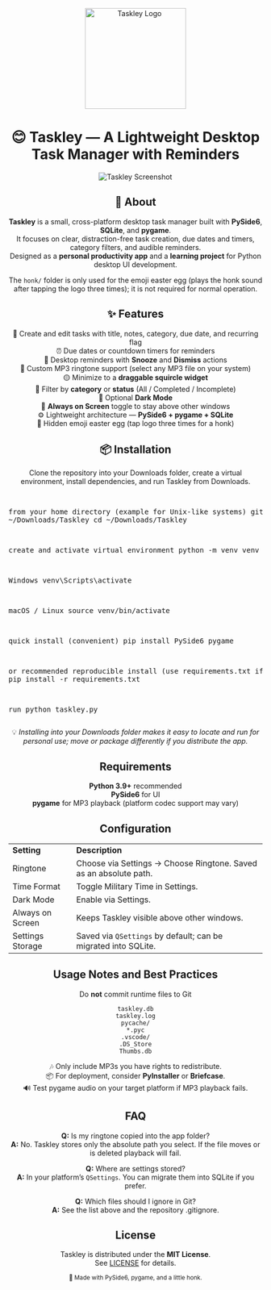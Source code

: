 <p align="center"> <img width="200" alt="Taskley Logo" src="https://raw.githubusercontent.com/ArlinsonJ/Taskley/master/assets/taskley-logo.png"> </p>

<h1 align="center">😊 <strong>Taskley</strong> — A Lightweight Desktop Task Manager with Reminders</h1>

<p align="center"> <img alt="Taskley Screenshot" src="https://raw.githubusercontent.com/ArlinsonJ/Taskley/master/extra/promo/taskley-readme.png"> </p>

<h2 align="center">📝 <strong>About</strong></h2>

<p align="center"> <strong>Taskley</strong> is a small, cross-platform desktop task manager built with <strong>PySide6</strong>, <strong>SQLite</strong>, and <strong>pygame</strong>.<br> It focuses on clear, distraction-free task creation, due dates and timers, category filters, and audible reminders.<br> Designed as a <strong>personal productivity app</strong> and a <strong>learning project</strong> for Python desktop UI development. </p>

<p align="center"> The <code>honk/</code> folder is only used for the emoji easter egg (plays the honk sound after tapping the logo three times); it is not required for normal operation. </p>

<h2 align="center">✨ <strong>Features</strong></h2>

<p align="center"> 🧾 Create and edit tasks with title, notes, category, due date, and recurring flag<br> ⏰ Due dates or countdown timers for reminders<br> 🔔 Desktop reminders with <strong>Snooze</strong> and <strong>Dismiss</strong> actions<br> 🎵 Custom MP3 ringtone support (select any MP3 file on your system)<br> 🟡 Minimize to a <strong>draggable squircle widget</strong><br> 📁 Filter by <strong>category</strong> or <strong>status</strong> (All / Completed / Incomplete)<br> 🌙 Optional <strong>Dark Mode</strong><br> 📌 <strong>Always on Screen</strong> toggle to stay above other windows<br> ⚙️ Lightweight architecture — <strong>PySide6 + pygame + SQLite</strong><br> 🐣 Hidden emoji easter egg (tap logo three times for a honk) </p>

<h2 align="center">📦 <strong>Installation</strong></h2>

<p align="center"> Clone the repository into your Downloads folder, create a virtual environment, install dependencies, and run Taskley from Downloads. </p>

<p align="center"> <pre>

from your home directory (example for Unix-like systems)
git clone https://github.com/ArlinsonJ/Taskley.git ~/Downloads/Taskley cd ~/Downloads/Taskley

create and activate virtual environment
python -m venv venv

Windows
venv\Scripts\activate

macOS / Linux
source venv/bin/activate

quick install (convenient)
pip install PySide6 pygame

or recommended reproducible install (use requirements.txt if present)
pip install -r requirements.txt

run
python taskley.py </pre> </p>

<p align="center">💡 <em>Installing into your Downloads folder makes it easy to locate and run for personal use; move or package differently if you distribute the app.</em></p>

<h2 align="center"><strong>Requirements</strong></h2>

<p align="center"> <strong>Python 3.9+</strong> recommended<br> <strong>PySide6</strong> for UI<br> <strong>pygame</strong> for MP3 playback (platform codec support may vary) </p>

<h2 align="center"><strong>Configuration</strong></h2>

<p align="center"> <table align="center"> <tr><td><strong>Setting</strong></td><td><strong>Description</strong></td></tr> <tr><td>Ringtone</td><td>Choose via Settings → Choose Ringtone. Saved as an absolute path.</td></tr> <tr><td>Time Format</td><td>Toggle Military Time in Settings.</td></tr> <tr><td>Dark Mode</td><td>Enable via Settings.</td></tr> <tr><td>Always on Screen</td><td>Keeps Taskley visible above other windows.</td></tr> <tr><td>Settings Storage</td><td>Saved via <code>QSettings</code> by default; can be migrated into SQLite.</td></tr> </table> </p>

<h2 align="center"><strong>Usage Notes and Best Practices</strong></h2>

<p align="center"> Do <strong>not</strong> commit runtime files to Git </p>

<p align="center"> <code>taskley.db</code><br> <code>taskley.log</code><br> <code>pycache/</code><br> <code>*.pyc</code><br> <code>.vscode/</code><br> <code>.DS_Store</code><br> <code>Thumbs.db</code> </p>

<p align="center"> 🎶 Only include MP3s you have rights to redistribute.<br> 📦 For deployment, consider <strong>PyInstaller</strong> or <strong>Briefcase</strong>.<br> 🔊 Test pygame audio on your target platform if MP3 playback fails. </p>

<h2 align="center"><strong>FAQ</strong></h2>

<p align="center"> <strong>Q:</strong> Is my ringtone copied into the app folder?<br> <strong>A:</strong> No. Taskley stores only the absolute path you select. If the file moves or is deleted playback will fail. </p>

<p align="center"> <strong>Q:</strong> Where are settings stored?<br> <strong>A:</strong> In your platform’s <code>QSettings</code>. You can migrate them into SQLite if you prefer. </p>

<p align="center"> <strong>Q:</strong> Which files should I ignore in Git?<br> <strong>A:</strong> See the list above and the repository .gitignore. </p>

<h2 align="center"><strong>License</strong></h2>

<p align="center"> Taskley is distributed under the <strong>MIT License</strong>.<br> See <a href="LICENSE">LICENSE</a> for details. </p>

<p align="center"><sub>💛 Made with PySide6, pygame, and a little honk.</sub></p>

